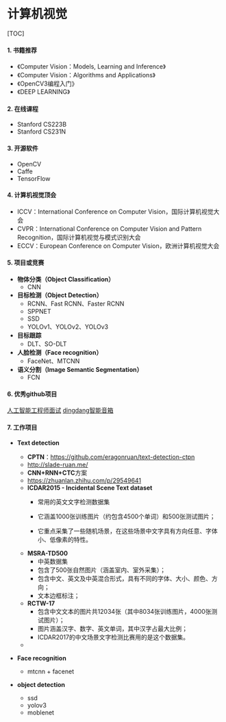 # 计算机视觉

[TOC]

#### 1. 书籍推荐

- 《Computer Vision：Models, Learning and Inference》
- 《Computer Vision：Algorithms and Applications》
- 《OpenCV3编程入门》
- 《DEEP LEARNING》

#### 2. 在线课程

- Stanford CS223B
- Stanford CS231N

#### 3. 开源软件

- OpenCV
- Caffe
- TensorFlow

#### 4. 计算机视觉顶会

- ICCV：International Conference on Computer Vision，国际计算机视觉大会
- CVPR：International Conference on Computer Vision and Pattern Recognition，国际计算机视觉与模式识别大会
- ECCV：European Conference on Computer Vision，欧洲计算机视觉大会

#### 5. 项目或竞赛

- **物体分类（Object Classification）**
  - CNN
- **目标检测（Object Detection）**
  - RCNN、Fast RCNN、Faster RCNN
  - SPPNET
  - SSD
  - YOLOv1、YOLOv2、YOLOv3
- **目标跟踪**
  - DLT、SO-DLT
- **人脸检测（Face recognition）**
  - FaceNet、MTCNN
- **语义分割（Image Semantic Segmentation）**
  - FCN

#### 6. 优秀github项目

[人工智能工程师面试](https://github.com/imhuay/Algorithm_Interview_Notes-Chinese)
[dingdang智能音箱](https://github.com/dingdang-robot/dingdang-robot)    

#### 7. 工作项目

- **Text detection**
  - **CPTN**：https://github.com/eragonruan/text-detection-ctpn
  - http://slade-ruan.me/
  - **CNN+RNN+CTC**方案
  - https://zhuanlan.zhihu.com/p/29549641
  - **ICDAR2015 - Incidental Scene Text dataset**
    - 常用的英文文字检测数据集

    - 它涵盖1000张训练图片（约包含4500个单词）和500张测试图片；
    - 它重点采集了一些随机场景，在这些场景中文字具有方向任意、字体小、低像素的特性。
  - **MSRA-TD500**
    - 中英数据集
    - 包含了500张自然图片（涵盖室内、室外采集）；
    - 包含中文、英文及中英混合形式，具有不同的字体、大小、颜色、方向；
    - 文本边框标注；
  - **RCTW-17**
    - 包含中文文本的图片共12034张（其中8034张训练图片，4000张测试图片）；
    - 图片涵盖汉字、数字、英文单词，其中汉字占最大比例；
    - ICDAR2017的中文场景文字检测比赛用的是这个数据集。
  - 

- **Face recognition**
  - mtcnn + facenet

- **object detection**
  - ssd
  - yolov3
  - moblenet
